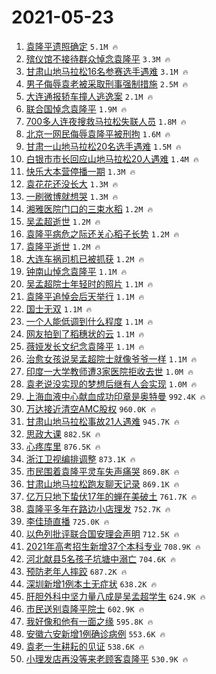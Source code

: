 # 2021-05-23

1. [袁隆平遗照确定](https://s.weibo.com/weibo?q=%23%E8%A2%81%E9%9A%86%E5%B9%B3%E9%81%97%E7%85%A7%E7%A1%AE%E5%AE%9A%23&Refer=top) `5.1M 🔥`
1. [殡仪馆不接待群众悼念袁隆平](https://s.weibo.com/weibo?q=%23%E6%AE%A1%E4%BB%AA%E9%A6%86%E4%B8%8D%E6%8E%A5%E5%BE%85%E7%BE%A4%E4%BC%97%E6%82%BC%E5%BF%B5%E8%A2%81%E9%9A%86%E5%B9%B3%23&Refer=top) `3.3M 🔥`
1. [甘肃山地马拉松16名参赛选手遇难](https://s.weibo.com/weibo?q=%23%E7%94%98%E8%82%83%E5%B1%B1%E5%9C%B0%E9%A9%AC%E6%8B%89%E6%9D%BE16%E5%90%8D%E5%8F%82%E8%B5%9B%E9%80%89%E6%89%8B%E9%81%87%E9%9A%BE%23&Refer=top) `3.1M 🔥`
1. [男子侮辱袁老被采取刑事强制措施](https://s.weibo.com/weibo?q=%23%E7%94%B7%E5%AD%90%E4%BE%AE%E8%BE%B1%E8%A2%81%E8%80%81%E8%A2%AB%E9%87%87%E5%8F%96%E5%88%91%E4%BA%8B%E5%BC%BA%E5%88%B6%E6%8E%AA%E6%96%BD%23&Refer=top) `2.5M 🔥`
1. [大连通报轿车撞人逃逸案](https://s.weibo.com/weibo?q=%23%E5%A4%A7%E8%BF%9E%E9%80%9A%E6%8A%A5%E8%BD%BF%E8%BD%A6%E6%92%9E%E4%BA%BA%E9%80%83%E9%80%B8%E6%A1%88%23&Refer=top) `2.1M 🔥`
1. [联合国悼念袁隆平](https://s.weibo.com/weibo?q=%23%E8%81%94%E5%90%88%E5%9B%BD%E6%82%BC%E5%BF%B5%E8%A2%81%E9%9A%86%E5%B9%B3%23&Refer=top) `1.9M 🔥`
1. [700多人连夜搜救马拉松失联人员](https://s.weibo.com/weibo?q=%23700%E5%A4%9A%E4%BA%BA%E8%BF%9E%E5%A4%9C%E6%90%9C%E6%95%91%E9%A9%AC%E6%8B%89%E6%9D%BE%E5%A4%B1%E8%81%94%E4%BA%BA%E5%91%98%23&Refer=top) `1.8M 🔥`
1. [北京一网民侮辱袁隆平被刑拘](https://s.weibo.com/weibo?q=%23%E5%8C%97%E4%BA%AC%E4%B8%80%E7%BD%91%E6%B0%91%E4%BE%AE%E8%BE%B1%E8%A2%81%E9%9A%86%E5%B9%B3%E8%A2%AB%E5%88%91%E6%8B%98%23&Refer=top) `1.6M 🔥`
1. [甘肃一山地马拉松20名选手遇难](https://s.weibo.com/weibo?q=%23%E7%94%98%E8%82%83%E4%B8%80%E5%B1%B1%E5%9C%B0%E9%A9%AC%E6%8B%89%E6%9D%BE20%E5%90%8D%E9%80%89%E6%89%8B%E9%81%87%E9%9A%BE%23&Refer=top) `1.5M 🔥`
1. [白银市市长回应山地马拉松20人遇难](https://s.weibo.com/weibo?q=%23%E7%99%BD%E9%93%B6%E5%B8%82%E5%B8%82%E9%95%BF%E5%9B%9E%E5%BA%94%E5%B1%B1%E5%9C%B0%E9%A9%AC%E6%8B%89%E6%9D%BE20%E4%BA%BA%E9%81%87%E9%9A%BE%23&Refer=top) `1.4M 🔥`
1. [快乐大本营停播一期](https://s.weibo.com/weibo?q=%23%E5%BF%AB%E4%B9%90%E5%A4%A7%E6%9C%AC%E8%90%A5%E5%81%9C%E6%92%AD%E4%B8%80%E6%9C%9F%23&Refer=top) `1.3M 🔥`
1. [袁花花还没长大](https://s.weibo.com/weibo?q=%23%E8%A2%81%E8%8A%B1%E8%8A%B1%E8%BF%98%E6%B2%A1%E9%95%BF%E5%A4%A7%23&Refer=top) `1.3M 🔥`
1. [一刷微博就想哭](https://s.weibo.com/weibo?q=%E4%B8%80%E5%88%B7%E5%BE%AE%E5%8D%9A%E5%B0%B1%E6%83%B3%E5%93%AD&Refer=top) `1.3M 🔥`
1. [湘雅医院门口的三束水稻](https://s.weibo.com/weibo?q=%23%E6%B9%98%E9%9B%85%E5%8C%BB%E9%99%A2%E9%97%A8%E5%8F%A3%E7%9A%84%E4%B8%89%E6%9D%9F%E6%B0%B4%E7%A8%BB%23&Refer=top) `1.2M 🔥`
1. [吴孟超逝世](https://s.weibo.com/weibo?q=%23%E5%90%B4%E5%AD%9F%E8%B6%85%E9%80%9D%E4%B8%96%23&Refer=top) `1.2M 🔥`
1. [袁隆平病危之际还关心稻子长势](https://s.weibo.com/weibo?q=%23%E8%A2%81%E9%9A%86%E5%B9%B3%E7%97%85%E5%8D%B1%E4%B9%8B%E9%99%85%E8%BF%98%E5%85%B3%E5%BF%83%E7%A8%BB%E5%AD%90%E9%95%BF%E5%8A%BF%23&Refer=top) `1.2M 🔥`
1. [袁隆平逝世](https://s.weibo.com/weibo?q=%23%E8%A2%81%E9%9A%86%E5%B9%B3%E9%80%9D%E4%B8%96%23&Refer=top) `1.2M 🔥`
1. [大连车祸司机已被抓获](https://s.weibo.com/weibo?q=%23%E5%A4%A7%E8%BF%9E%E8%BD%A6%E7%A5%B8%E5%8F%B8%E6%9C%BA%E5%B7%B2%E8%A2%AB%E6%8A%93%E8%8E%B7%23&Refer=top) `1.2M 🔥`
1. [钟南山悼念袁隆平](https://s.weibo.com/weibo?q=%23%E9%92%9F%E5%8D%97%E5%B1%B1%E6%82%BC%E5%BF%B5%E8%A2%81%E9%9A%86%E5%B9%B3%23&Refer=top) `1.1M 🔥`
1. [吴孟超院士年轻时的照片](https://s.weibo.com/weibo?q=%23%E5%90%B4%E5%AD%9F%E8%B6%85%E9%99%A2%E5%A3%AB%E5%B9%B4%E8%BD%BB%E6%97%B6%E7%9A%84%E7%85%A7%E7%89%87%23&Refer=top) `1.1M 🔥`
1. [袁隆平追悼会后天举行](https://s.weibo.com/weibo?q=%23%E8%A2%81%E9%9A%86%E5%B9%B3%E8%BF%BD%E6%82%BC%E4%BC%9A%E5%90%8E%E5%A4%A9%E4%B8%BE%E8%A1%8C%23&Refer=top) `1.1M 🔥`
1. [国士无双](https://s.weibo.com/weibo?q=%E5%9B%BD%E5%A3%AB%E6%97%A0%E5%8F%8C&Refer=top) `1.1M 🔥`
1. [一个人能低调到什么程度](https://s.weibo.com/weibo?q=%23%E4%B8%80%E4%B8%AA%E4%BA%BA%E8%83%BD%E4%BD%8E%E8%B0%83%E5%88%B0%E4%BB%80%E4%B9%88%E7%A8%8B%E5%BA%A6%23&Refer=top) `1.1M 🔥`
1. [网友拍到了稻穗状的云](https://s.weibo.com/weibo?q=%23%E7%BD%91%E5%8F%8B%E6%8B%8D%E5%88%B0%E4%BA%86%E7%A8%BB%E7%A9%97%E7%8A%B6%E7%9A%84%E4%BA%91%23&Refer=top) `1.1M 🔥`
1. [薇娅发长文纪念袁隆平](https://s.weibo.com/weibo?q=%23%E8%96%87%E5%A8%85%E5%8F%91%E9%95%BF%E6%96%87%E7%BA%AA%E5%BF%B5%E8%A2%81%E9%9A%86%E5%B9%B3%23&Refer=top) `1.1M 🔥`
1. [治愈女孩说吴孟超院士就像爷爷一样](https://s.weibo.com/weibo?q=%23%E6%B2%BB%E6%84%88%E5%A5%B3%E5%AD%A9%E8%AF%B4%E5%90%B4%E5%AD%9F%E8%B6%85%E9%99%A2%E5%A3%AB%E5%B0%B1%E5%83%8F%E7%88%B7%E7%88%B7%E4%B8%80%E6%A0%B7%23&Refer=top) `1.1M 🔥`
1. [印度一大学教师遭3家医院拒收去世](https://s.weibo.com/weibo?q=%23%E5%8D%B0%E5%BA%A6%E4%B8%80%E5%A4%A7%E5%AD%A6%E6%95%99%E5%B8%88%E9%81%AD3%E5%AE%B6%E5%8C%BB%E9%99%A2%E6%8B%92%E6%94%B6%E5%8E%BB%E4%B8%96%23&Refer=top) `1.0M 🔥`
1. [袁老说没实现的梦想后继有人会实现](https://s.weibo.com/weibo?q=%23%E8%A2%81%E8%80%81%E8%AF%B4%E6%B2%A1%E5%AE%9E%E7%8E%B0%E7%9A%84%E6%A2%A6%E6%83%B3%E5%90%8E%E7%BB%A7%E6%9C%89%E4%BA%BA%E4%BC%9A%E5%AE%9E%E7%8E%B0%23&Refer=top) `1.0M 🔥`
1. [上海血液中心献血成功印章是奥特曼](https://s.weibo.com/weibo?q=%23%E4%B8%8A%E6%B5%B7%E8%A1%80%E6%B6%B2%E4%B8%AD%E5%BF%83%E7%8C%AE%E8%A1%80%E6%88%90%E5%8A%9F%E5%8D%B0%E7%AB%A0%E6%98%AF%E5%A5%A5%E7%89%B9%E6%9B%BC%23&Refer=top) `992.4K 🔥`
1. [万达接近清空AMC股权](https://s.weibo.com/weibo?q=%23%E4%B8%87%E8%BE%BE%E6%8E%A5%E8%BF%91%E6%B8%85%E7%A9%BAAMC%E8%82%A1%E6%9D%83%23&Refer=top) `960.0K 🔥`
1. [甘肃山地马拉松事故21人遇难](https://s.weibo.com/weibo?q=%23%E7%94%98%E8%82%83%E5%B1%B1%E5%9C%B0%E9%A9%AC%E6%8B%89%E6%9D%BE%E4%BA%8B%E6%95%8521%E4%BA%BA%E9%81%87%E9%9A%BE%23&Refer=top) `945.7K 🔥`
1. [思政大课](https://s.weibo.com/weibo?q=%E6%80%9D%E6%94%BF%E5%A4%A7%E8%AF%BE&Refer=top) `882.5K 🔥`
1. [心疼库里](https://s.weibo.com/weibo?q=%23%E5%BF%83%E7%96%BC%E5%BA%93%E9%87%8C%23&Refer=top) `876.5K 🔥`
1. [浙江卫视编排调整](https://s.weibo.com/weibo?q=%23%E6%B5%99%E6%B1%9F%E5%8D%AB%E8%A7%86%E7%BC%96%E6%8E%92%E8%B0%83%E6%95%B4%23&Refer=top) `873.1K 🔥`
1. [市民围着袁隆平灵车失声痛哭](https://s.weibo.com/weibo?q=%23%E5%B8%82%E6%B0%91%E5%9B%B4%E7%9D%80%E8%A2%81%E9%9A%86%E5%B9%B3%E7%81%B5%E8%BD%A6%E5%A4%B1%E5%A3%B0%E7%97%9B%E5%93%AD%23&Refer=top) `869.8K 🔥`
1. [甘肃山地马拉松跑友聊天记录](https://s.weibo.com/weibo?q=%23%E7%94%98%E8%82%83%E5%B1%B1%E5%9C%B0%E9%A9%AC%E6%8B%89%E6%9D%BE%E8%B7%91%E5%8F%8B%E8%81%8A%E5%A4%A9%E8%AE%B0%E5%BD%95%23&Refer=top) `869.1K 🔥`
1. [亿万只地下蛰伏17年的蝉在美破土](https://s.weibo.com/weibo?q=%23%E4%BA%BF%E4%B8%87%E5%8F%AA%E5%9C%B0%E4%B8%8B%E8%9B%B0%E4%BC%8F17%E5%B9%B4%E7%9A%84%E8%9D%89%E5%9C%A8%E7%BE%8E%E7%A0%B4%E5%9C%9F%23&Refer=top) `761.7K 🔥`
1. [袁隆平多年在路边小店理发](https://s.weibo.com/weibo?q=%23%E8%A2%81%E9%9A%86%E5%B9%B3%E5%A4%9A%E5%B9%B4%E5%9C%A8%E8%B7%AF%E8%BE%B9%E5%B0%8F%E5%BA%97%E7%90%86%E5%8F%91%23&Refer=top) `752.7K 🔥`
1. [李佳琦直播](https://s.weibo.com/weibo?q=%E6%9D%8E%E4%BD%B3%E7%90%A6%E7%9B%B4%E6%92%AD&Refer=top) `725.0K 🔥`
1. [以色列批评联合国安理会声明](https://s.weibo.com/weibo?q=%23%E4%BB%A5%E8%89%B2%E5%88%97%E6%89%B9%E8%AF%84%E8%81%94%E5%90%88%E5%9B%BD%E5%AE%89%E7%90%86%E4%BC%9A%E5%A3%B0%E6%98%8E%23&Refer=top) `712.5K 🔥`
1. [2021年高考招生新增37个本科专业](https://s.weibo.com/weibo?q=%232021%E5%B9%B4%E9%AB%98%E8%80%83%E6%8B%9B%E7%94%9F%E6%96%B0%E5%A2%9E37%E4%B8%AA%E6%9C%AC%E7%A7%91%E4%B8%93%E4%B8%9A%23&Refer=top) `708.9K 🔥`
1. [河北献县5名孩子坑塘中溺亡](https://s.weibo.com/weibo?q=%23%E6%B2%B3%E5%8C%97%E7%8C%AE%E5%8E%BF5%E5%90%8D%E5%AD%A9%E5%AD%90%E5%9D%91%E5%A1%98%E4%B8%AD%E6%BA%BA%E4%BA%A1%23&Refer=top) `704.6K 🔥`
1. [预防老年人摔跤](https://s.weibo.com/weibo?q=%23%E9%A2%84%E9%98%B2%E8%80%81%E5%B9%B4%E4%BA%BA%E6%91%94%E8%B7%A4%23&Refer=top) `687.2K 🔥`
1. [深圳新增1例本土无症状](https://s.weibo.com/weibo?q=%E6%B7%B1%E5%9C%B3%E6%96%B0%E5%A2%9E1%E4%BE%8B%E6%9C%AC%E5%9C%9F%E6%97%A0%E7%97%87%E7%8A%B6&Refer=top) `638.2K 🔥`
1. [肝胆外科中坚力量八成是吴孟超学生](https://s.weibo.com/weibo?q=%23%E8%82%9D%E8%83%86%E5%A4%96%E7%A7%91%E4%B8%AD%E5%9D%9A%E5%8A%9B%E9%87%8F%E5%85%AB%E6%88%90%E6%98%AF%E5%90%B4%E5%AD%9F%E8%B6%85%E5%AD%A6%E7%94%9F%23&Refer=top) `624.9K 🔥`
1. [市民送别袁隆平院士](https://s.weibo.com/weibo?q=%E5%B8%82%E6%B0%91%E9%80%81%E5%88%AB%E8%A2%81%E9%9A%86%E5%B9%B3%E9%99%A2%E5%A3%AB&Refer=top) `602.9K 🔥`
1. [我好像和他有一面之缘](https://s.weibo.com/weibo?q=%23%E6%88%91%E5%A5%BD%E5%83%8F%E5%92%8C%E4%BB%96%E6%9C%89%E4%B8%80%E9%9D%A2%E4%B9%8B%E7%BC%98%23&Refer=top) `595.8K 🔥`
1. [安徽六安新增1例确诊病例](https://s.weibo.com/weibo?q=%23%E5%AE%89%E5%BE%BD%E5%85%AD%E5%AE%89%E6%96%B0%E5%A2%9E1%E4%BE%8B%E7%A1%AE%E8%AF%8A%E7%97%85%E4%BE%8B%23&Refer=top) `553.6K 🔥`
1. [袁老一生耕耘的见证](https://s.weibo.com/weibo?q=%23%E8%A2%81%E8%80%81%E4%B8%80%E7%94%9F%E8%80%95%E8%80%98%E7%9A%84%E8%A7%81%E8%AF%81%23&Refer=top) `538.6K 🔥`
1. [小理发店再没等来老顾客袁隆平](https://s.weibo.com/weibo?q=%23%E5%B0%8F%E7%90%86%E5%8F%91%E5%BA%97%E5%86%8D%E6%B2%A1%E7%AD%89%E6%9D%A5%E8%80%81%E9%A1%BE%E5%AE%A2%E8%A2%81%E9%9A%86%E5%B9%B3%23&Refer=top) `530.9K 🔥`
